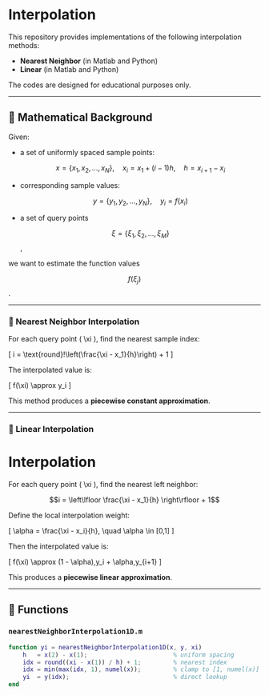 # Interpolation

This repository provides implementations of the following interpolation methods:

- **Nearest Neighbor** (in Matlab and Python)
- **Linear** (in Matlab and Python)

The codes are designed for educational purposes only. 

---

## 📐 Mathematical Background

Given:
- a set of uniformly spaced sample points:
  
  $$x = \{x_1, x_2, \dots, x_N\}, \quad x_i = x_1 + (i-1)h, \quad h = x_{i+1} - x_i$$
  
- corresponding sample values:
  
  $$y = \{y_1, y_2, \dots, y_N\}, \quad y_i = f(x_i)$$

- a set of query points

  $$\xi = \{\xi_1, \xi_2, \dots, \xi_M\}$$,

we want to estimate the function values 

  $$f(\xi_j)$$.

---

### 🔹 Nearest Neighbor Interpolation

For each query point \( \xi \), find the nearest sample index:

\[
i = \text{round}\!\left(\frac{\xi - x_1}{h}\right) + 1
\]

The interpolated value is:

\[
f(\xi) \approx y_i
\]

This method produces a **piecewise constant approximation**.

---

### 🔹 Linear Interpolation

# Interpolation

For each query point \( \xi \), find the nearest left neighbor:

$$i = \left\lfloor \frac{\xi - x_1}{h} \right\rfloor + 1$$

Define the local interpolation weight:

\[
\alpha = \frac{\xi - x_i}{h}, \quad \alpha \in [0,1]
\]

Then the interpolated value is:

\[
f(\xi) \approx (1 - \alpha)\,y_i + \alpha\,y_{i+1}
\]

This produces a **piecewise linear approximation**.

---

## 📄 Functions

### `nearestNeighborInterpolation1D.m`
```matlab
function yi = nearestNeighborInterpolation1D(x, y, xi)
    h   = x(2) - x(1);                        % uniform spacing
    idx = round((xi - x(1)) / h) + 1;         % nearest index
    idx = min(max(idx, 1), numel(x));         % clamp to [1, numel(x)]
    yi  = y(idx);                             % direct lookup
end
